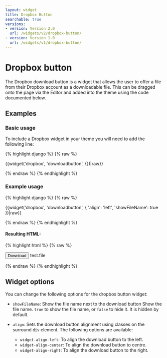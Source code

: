 ```yaml
---
layout: widget
title: Dropbox Button
searchable: true
versions:
- version: Version 2.0
  url: /widgets/v2/dropbox-button/
- version: Version 1.0
  url: /widgets/v1/dropbox-button/
---
```


# Dropbox button

The Dropbox download button is a widget that allows the user to offer a file from their Dropbox account as a downloadable file. This can be dragged onto the page via the Editor and added into the theme using the code documented below.

## Examples

### Basic usage

To include a Dropbox widget in your theme you will need to add the following line:

{% highlight django %}
{% raw %}

  {{widget('dropbox', 'downloadbutton', {})|raw}}

{% endraw %}
{% endhighlight %}

### Example usage

{% highlight django %}
{% raw %}

  {{widget('dropbox', 'downloadbutton', {
    'align': 'left',
    'showFileName': true
  })|raw}}

{% endraw %}
{% endhighlight %}

#### Resulting HTML:

{% highlight html %}
{% raw %}

<div id="page-zones__template-widgets__downloadbutton" data-name="dropbox" class="widget  widget--zone-widget">
  <div class="bk-dropbox  dropbox  widget__dropbox">
    <button class="button  icon  icon--dropbox  dropbox__button  js-link-btn" data-link="">Download</button>
    <span class="label  dropbox__label">test.file</span>
  </div>
</div>

{% endraw %}
{% endhighlight %}

## Widget options

You can change the following options for the dropbox button widget:

* ```showFileName```: Show the file name next to the download button Show the file name. ```true``` to show the file name, or ```false``` to hide it. It is hidden by default.

* ```align```: Sets the download button alignment using classes on the surround ```div``` element. The following options are available:

  * ```widget-align-left```: To align the download button to the left.
  * ```widget-align-center```: To align the download button to centre.
  * ```widget-align-right```: To align the download button to the right.
